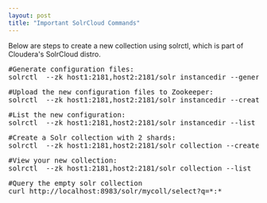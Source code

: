```yaml
---
layout: post
title: "Important SolrCloud Commands"
---
```


Below are steps to create a new collection using solrctl, which is part of Cloudera's SolrCloud distro.

<pre class="prettyprint sh">
#Generate configuration files:
solrctl  --zk host1:2181,host2:2181/solr instancedir --generate myconf_local
</pre>

<pre class="prettyprint sh">
#Upload the new configuration files to Zookeeper:
solrctl  --zk host1:2181,host2:2181/solr instancedir --create myconf myconf_local
</pre>

<pre class="prettyprint sh">
#List the new configuration:
solrctl  --zk host1:2181,host2:2181/solr instancedir --list
</pre>

<pre class="prettyprint sh">
#Create a Solr collection with 2 shards:
solrctl  --zk host1:2181,host2:2181/solr collection --create mycoll -s 2 
</pre>

<pre class="prettyprint sh">
#View your new collection:
solrctl  --zk host1:2181,host2:2181/solr collection --list
</pre>

<pre class="prettyprint sh">
#Query the empty solr collection
curl http://localhost:8983/solr/mycoll/select?q=*:*
</pre>
